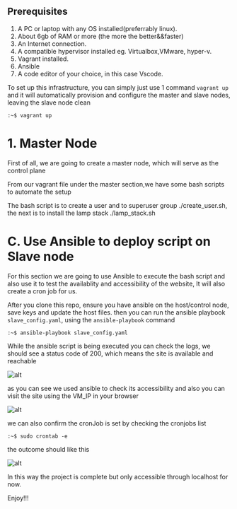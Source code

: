 <!-- @format -->

## Prerequisites

1. A PC or laptop with any OS installed(preferrably linux).
1. About 6gb of RAM or more (the more the better&&faster)
1. An Internet connection.
1. A compatible hypervisor installed eg. Virtualbox,VMware, hyper-v.
1. Vagrant installed.
1. Ansible
1. A code editor of your choice, in this case Vscode.

To set up this infrastructure, you can simply just use 1 command `vagrant up` and it will automatically provision and configure the master and slave nodes, leaving the slave node clean

```
:~$ vagrant up
```

# 1. Master Node

First of all, we are going to create a master node, which will serve as the control plane

From our vagrant file under the master section,we have some bash scripts to automate the setup

The bash script is to create a user and to superuser group ./create_user.sh, the next is to install the lamp stack ./lamp_stack.sh

# C. Use Ansible to deploy script on Slave node

For this section we are going to use Ansible to execute the bash script and also use it to test the availablity and accessibility of the website, It will also create a cron job for us.

After you clone this repo, ensure you have ansible on the host/control node, save keys and update the host files. then you can run the ansible playbook `slave_config.yaml`, using the `ansible-playbook` command

```
:~$ ansible-playbook slave_config.yaml
```

While the ansible script is being executed you can check the logs, we should see a status code of 200, which means the site is available and reachable

![alt](/images/ansible1.png)

as you can see we used ansible to check its accessibility and also you can visit the site using the VM_IP in your browser

![alt](/images/ansible2.png)

we can also confirm the cronJob is set by checking the cronjobs list

```
:~$ sudo crontab -e
```

the outcome should like this

![alt](/images/ansible3.JPG)

In this way the project is complete but only accessible through localhost for now.

Enjoy!!!
